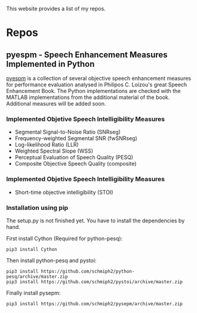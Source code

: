 This website provides a list of my repos.

# Repos

## pyespm - Speech Enhancement Measures Implemented in Python
[pyespm](https://github.com/schmiph2/pyespm) is a collection of several objective speech enhancement measures for performance evaluation analysed in Philipos C. Loizou's great Speech Enhancement Book. The Python implementations are checked with the MATLAB implementations from the additional material of the book. Additional measures will be added soon. 

### Implemented Objetive Speech Intelligibility Measures
+ Segmental Signal-to-Noise Ratio (SNRseg)
+ Frequency-weighted Segmental SNR (fwSNRseg)
+ Log-likelihood Ratio (LLR)
+ Weighted Spectral Slope (WSS)
+ Perceptual Evaluation of Speech Quality (PESQ)
+ Composite Objective Speech Quality (composite)

### Implemented Objetive Speech Intelligibility Measures
+ Short-time objective intelligibility (STOI)

### Installation using pip
The setup.py is not finished yet. You have to install the dependencies by hand.

First install Cython (Required for python-pesq):
```
pip3 install Cython
```
Then install python-pesq and pystoi:
```
pip3 install https://github.com/schmiph2/python-pesq/archive/master.zip
pip3 install https://github.com/schmiph2/pystoi/archive/master.zip
```
Finally install pysepm:
```
pip3 install https://github.com/schmiph2/pysepm/archive/master.zip
```
